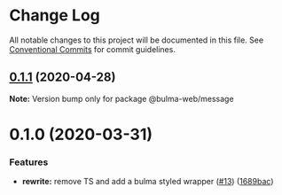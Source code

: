 # Change Log

All notable changes to this project will be documented in this file.
See [Conventional Commits](https://conventionalcommits.org) for commit guidelines.

## [0.1.1](https://github.com/Ramon92/bulma-web/compare/@bulma-web/message@0.1.0...@bulma-web/message@0.1.1) (2020-04-28)

**Note:** Version bump only for package @bulma-web/message





# 0.1.0 (2020-03-31)


### Features

* **rewrite:** remove TS and add a bulma styled wrapper ([#13](https://github.com/Ramon92/bulma-web/issues/13)) ([1689bac](https://github.com/Ramon92/bulma-web/commit/1689baca70a1029e542307d1b497ee3fd8e6df8e))
